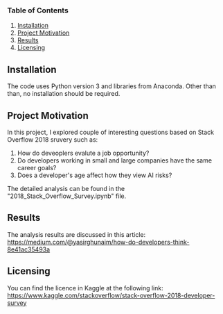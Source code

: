 ### Table of Contents
1. [Installation](#installation)
2. [Project Motivation](#project-motivation)
3. [Results](#results)
4. [Licensing](#licensing)

## Installation
The code uses Python version 3 and libraries from Anaconda. Other than than, no installation should be required.

## Project Motivation
In this project, I explored couple of interesting questions based on Stack Overflow 2018 sruvery such as:
1. How do deveoplers evalute a job opportunity?
2. Do developers working in small and large companies have the same career goals?
3. Does a developer's age affect how they view AI risks?

The detailed analysis can be found in the "2018_Stack_Overflow_Survey.ipynb" file.

## Results
The analysis results are discussed in this article: https://medium.com/@yasirghunaim/how-do-developers-think-8e41ac35493a 

## Licensing
You can find the licence in Kaggle at the following link: https://www.kaggle.com/stackoverflow/stack-overflow-2018-developer-survey
